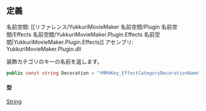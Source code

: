 ## 定義

名前空間: [[リファレンス/YukkuriMovieMaker 名前空間/Plugin 名前空間/Effects 名前空間/YukkuriMovieMaker.Plugin.Effects 名前空間|YukkuriMovieMaker.Plugin.Effects]]
アセンブリ: YukkuriMovieMaker.Plugin.dll

装飾カテゴリのキーの名前を返します。

```csharp
public const string Decoration = "YMM4Key_EffectCategoryDecorationName";
```

#### 型
[String](https://learn.microsoft.com/ja-jp/dotnet/api/system.string)
